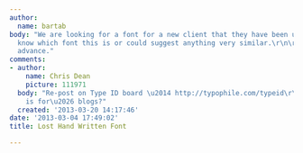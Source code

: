 ```yaml
---
author:
  name: bartab
body: "We are looking for a font for a new client that they have been using.  Anyone
  know which font this is or could suggest anything very similar.\r\n\r\nThanks in
  advance."
comments:
- author:
    name: Chris Dean
    picture: 111971
  body: "Re-post on Type ID board \u2014 http://typophile.com/typeid\r\n\r\nBlogs
    is for\u2026 blogs?"
  created: '2013-03-20 14:17:46'
date: '2013-03-04 17:49:02'
title: Lost Hand Written Font

---
```

